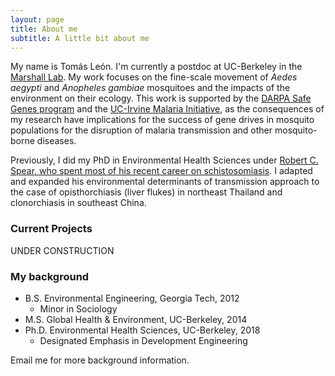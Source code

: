 ```yaml
---
layout: page
title: About me
subtitle: A little bit about me
---
```


My name is Tomás León. I'm currently a postdoc at UC-Berkeley in the [Marshall Lab](https://www.marshalllab.com). My work focuses on the fine-scale movement of _Aedes aegypti_ and _Anopheles gambiae_ mosquitoes and the impacts of the environment on their ecology. This work is supported by the [DARPA Safe Genes program](https://www.darpa.mil/program/safe-genes) and the [UC-Irvine Malaria Initiative](http://malaria.bio.uci.edu/), as the consequences of my research have implications for the success of gene drives in mosquito populations for the disruption of malaria transmission and other mosquito-borne diseases.

Previously, I did my PhD in Environmental Health Sciences under [Robert C. Spear, who spent most of his recent career on schistosomiasis](https://schistoatberkeley.weebly.com/). I adapted and expanded his environmental determinants of transmission approach to the case of opisthorchiasis (liver flukes) in northeast Thailand and clonorchiasis in southeast China.

### Current Projects

UNDER CONSTRUCTION

### My background

- B.S. Environmental Engineering, Georgia Tech, 2012
  - Minor in Sociology
- M.S. Global Health & Environment, UC-Berkeley, 2014
- Ph.D. Environmental Health Sciences, UC-Berkeley, 2018
  - Designated Emphasis in Development Engineering

Email me for more background information.
